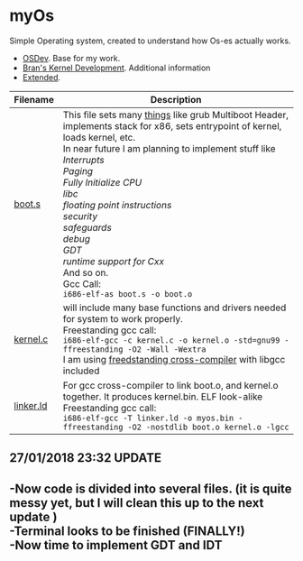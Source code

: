 # myOs
Simple Operating system, created to understand how Os-es actually works.

* [OSDev](http://wiki.osdev.org/Main_Page). Base for my work.
* [Bran's Kernel Development](http://www.osdever.net/bkerndev/index.php). Additional information
* [Extended](http://www.cs.vu.nl/~herbertb/misc/writingkernels.txt).

|Filename    |Description                       |
|------------|----------------------------------|
|[boot.s](https://github.com/sebastianbakala/myOs/blob/master/boot.s)      |This file sets many [things](https://www.gnu.org/software/grub/manual/multiboot/html_node/boot_002eS.html) like grub Multiboot Header, implements stack for x86, sets entrypoint of kernel, loads kernel, etc.</br>In near future I am planning to implement stuff like</br> *Interrupts*</br> *Paging*</br> *Fully Initialize CPU*</br> *libc*</br> *floating point instructions*</br> *security*</br> *safeguards*</br> *debug*</br> *GDT*</br> *runtime support for Cxx*</br>And so on.</br>Gcc Call:</br>`i686-elf-as boot.s -o boot.o`
|[kernel.c](https://github.com/sebastianbakala/myOs/blob/master/kernel.c)    |will include many base functions and drivers needed for system to work properly.</br>Freestanding gcc call:</br>`i686-elf-gcc -c kernel.c -o kernel.o -std=gnu99 -ffreestanding -O2 -Wall -Wextra`</br>I am using [freedstanding cross-compiler](https://github.com/lordmilko/i686-elf-tools) with libgcc included|
|[linker.ld](https://github.com/sebastianbakala/myOs/blob/master/linker.ld)   |For gcc cross-compiler to link boot.o, and kernel.o together. It produces kernel.bin. ELF look-alike</br>Freestanding gcc call:</br>`i686-elf-gcc -T linker.ld -o myos.bin -ffreestanding -O2 -nostdlib boot.o kernel.o -lgcc`|

## 27/01/2018 23:32 UPDATE
-Now code is divided into several files. (it is quite messy yet, but I will clean this up to the next update )</br>
-Terminal looks to be finished (FINALLY!)</br>
-Now time to implement GDT and IDT</br>
-
